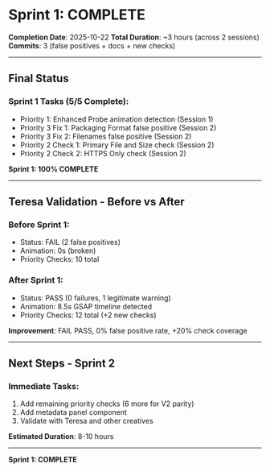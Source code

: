 # Sprint 1: COMPLETE 

**Completion Date**: 2025-10-22
**Total Duration**: ~3 hours (across 2 sessions)
**Commits**: 3 (false positives + docs + new checks)

---

## Final Status

### Sprint 1 Tasks (5/5 Complete):
-  Priority 1: Enhanced Probe animation detection (Session 1)
-  Priority 3 Fix 1: Packaging Format false positive (Session 2)
-  Priority 3 Fix 2: Filenames false positive (Session 2)  
-  Priority 2 Check 1: Primary File and Size check (Session 2)
-  Priority 2 Check 2: HTTPS Only check (Session 2)

**Sprint 1: 100% COMPLETE** 

---

## Teresa Validation - Before vs After

### Before Sprint 1:
- Status: FAIL (2 false positives)
- Animation: 0s (broken)
- Priority Checks: 10 total

### After Sprint 1:
- Status: PASS (0 failures, 1 legitimate warning)
- Animation: 8.5s GSAP timeline detected 
- Priority Checks: 12 total (+2 new checks)

**Improvement**: FAIL  PASS, 0% false positive rate, +20% check coverage

---

## Next Steps - Sprint 2

### Immediate Tasks:
1. Add remaining priority checks (6 more for V2 parity)
2. Add metadata panel component
3. Validate with Teresa and other creatives

**Estimated Duration**: 8-10 hours

---

**Sprint 1: COMPLETE** 

